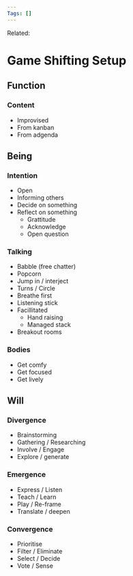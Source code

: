 ```yaml
---
Tags: []
---
```

Related: 
# Game Shifting Setup


## Function
### Content
- Improvised
- From kanban
- From adgenda

## Being
### Intention
- Open
- Informing others
- Decide on something
- Reflect on something
	- Grattitude
	- Acknowledge
	- Open question

### Talking 
- Babble (free chatter)
- Popcorn
- Jump in / interject
- Turns / Circle
- Breathe first
- Listening stick
- Facillitated
	- Hand raising
	- Managed stack
- Breakout rooms

### Bodies
- Get comfy
- Get focused
- Get lively

## Will 
### Divergence
- Brainstorming
- Gathering / Researching
- Involve / Engage
- Explore / generate

### Emergence
- Express / Listen
- Teach / Learn
- Play / Re-frame
- Translate / deepen

### Convergence
- Prioritise
- Filter / Eliminate
- Select / Decide
- Vote / Sense